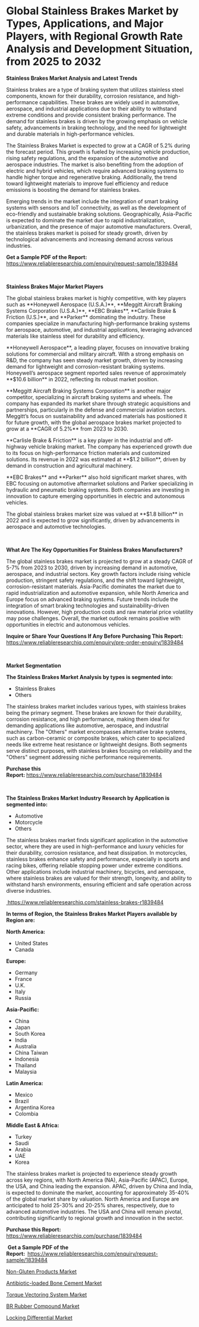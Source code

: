 <p><h1>Global Stainless Brakes Market by Types, Applications, and Major Players, with Regional Growth Rate Analysis and Development Situation, from 2025 to 2032</h1></p><p><strong>Stainless Brakes Market Analysis and Latest Trends</strong></p>
<p><p>Stainless brakes are a type of braking system that utilizes stainless steel components, known for their durability, corrosion resistance, and high-performance capabilities. These brakes are widely used in automotive, aerospace, and industrial applications due to their ability to withstand extreme conditions and provide consistent braking performance. The demand for stainless brakes is driven by the growing emphasis on vehicle safety, advancements in braking technology, and the need for lightweight and durable materials in high-performance vehicles.</p><p>The Stainless Brakes Market is expected to grow at a CAGR of 5.2% during the forecast period. This growth is fueled by increasing vehicle production, rising safety regulations, and the expansion of the automotive and aerospace industries. The market is also benefiting from the adoption of electric and hybrid vehicles, which require advanced braking systems to handle higher torque and regenerative braking. Additionally, the trend toward lightweight materials to improve fuel efficiency and reduce emissions is boosting the demand for stainless brakes.</p><p>Emerging trends in the market include the integration of smart braking systems with sensors and IoT connectivity, as well as the development of eco-friendly and sustainable braking solutions. Geographically, Asia-Pacific is expected to dominate the market due to rapid industrialization, urbanization, and the presence of major automotive manufacturers. Overall, the stainless brakes market is poised for steady growth, driven by technological advancements and increasing demand across various industries.</p></p>
<p><strong>Get a Sample PDF of the Report:&nbsp;</strong> <a href="https://www.reliableresearchiq.com/enquiry/request-sample/1839484?utm_campaign=1896&utm_medium=2&utm_source=Github&utm_content=ia&utm_term=22012025&utm_id=stainless-brakes">https://www.reliableresearchiq.com/enquiry/request-sample/1839484</a></p>
<p>&nbsp;</p>
<p><strong>Stainless Brakes Major Market Players</strong></p>
<p><p>The global stainless brakes market is highly competitive, with key players such as **Honeywell Aerospace (U.S.A.)**, **Meggitt Aircraft Braking Systems Corporation (U.S.A.)**, **EBC Brakes**, **Carlisle Brake & Friction (U.S.)**, and **Parker** dominating the industry. These companies specialize in manufacturing high-performance braking systems for aerospace, automotive, and industrial applications, leveraging advanced materials like stainless steel for durability and efficiency.</p><p>**Honeywell Aerospace**, a leading player, focuses on innovative braking solutions for commercial and military aircraft. With a strong emphasis on R&D, the company has seen steady market growth, driven by increasing demand for lightweight and corrosion-resistant braking systems. Honeywell’s aerospace segment reported sales revenue of approximately **$10.6 billion** in 2022, reflecting its robust market position.</p><p>**Meggitt Aircraft Braking Systems Corporation** is another major competitor, specializing in aircraft braking systems and wheels. The company has expanded its market share through strategic acquisitions and partnerships, particularly in the defense and commercial aviation sectors. Meggitt’s focus on sustainability and advanced materials has positioned it for future growth, with the global aerospace brakes market projected to grow at a **CAGR of 5.2%** from 2023 to 2030.</p><p>**Carlisle Brake & Friction** is a key player in the industrial and off-highway vehicle braking market. The company has experienced growth due to its focus on high-performance friction materials and customized solutions. Its revenue in 2022 was estimated at **$1.2 billion**, driven by demand in construction and agricultural machinery.</p><p>**EBC Brakes** and **Parker** also hold significant market shares, with EBC focusing on automotive aftermarket solutions and Parker specializing in hydraulic and pneumatic braking systems. Both companies are investing in innovation to capture emerging opportunities in electric and autonomous vehicles.</p><p>The global stainless brakes market size was valued at **$1.8 billion** in 2022 and is expected to grow significantly, driven by advancements in aerospace and automotive technologies.</p></p>
<p>&nbsp;</p>
<p><strong>What Are The Key Opportunities For Stainless Brakes Manufacturers?</strong></p>
<p><p>The global stainless brakes market is projected to grow at a steady CAGR of 5-7% from 2023 to 2030, driven by increasing demand in automotive, aerospace, and industrial sectors. Key growth factors include rising vehicle production, stringent safety regulations, and the shift toward lightweight, corrosion-resistant materials. Asia-Pacific dominates the market due to rapid industrialization and automotive expansion, while North America and Europe focus on advanced braking systems. Future trends include the integration of smart braking technologies and sustainability-driven innovations. However, high production costs and raw material price volatility may pose challenges. Overall, the market outlook remains positive with opportunities in electric and autonomous vehicles.</p></p>
<p><strong>Inquire or Share Your Questions If Any Before Purchasing This Report:</strong> <a href="https://www.reliableresearchiq.com/enquiry/pre-order-enquiry/1839484?utm_campaign=1896&utm_medium=2&utm_source=Github&utm_content=ia&utm_term=22012025&utm_id=stainless-brakes">https://www.reliableresearchiq.com/enquiry/pre-order-enquiry/1839484</a></p>
<p>&nbsp;</p>
<p><strong>Market Segmentation</strong></p>
<p><strong>The Stainless Brakes Market Analysis by types is segmented into:</strong></p>
<p><ul><li>Stainless Brakes</li><li>Others</li></ul></p>
<p><p>The stainless brakes market includes various types, with stainless brakes being the primary segment. These brakes are known for their durability, corrosion resistance, and high performance, making them ideal for demanding applications like automotive, aerospace, and industrial machinery. The "Others" market encompasses alternative brake systems, such as carbon-ceramic or composite brakes, which cater to specialized needs like extreme heat resistance or lightweight designs. Both segments serve distinct purposes, with stainless brakes focusing on reliability and the "Others" segment addressing niche performance requirements.</p></p>
<p><strong>Purchase this Report:&nbsp;</strong><a href="https://www.reliableresearchiq.com/purchase/1839484?utm_campaign=1896&utm_medium=2&utm_source=Github&utm_content=ia&utm_term=22012025&utm_id=stainless-brakes">https://www.reliableresearchiq.com/purchase/1839484</a></p>
<p>&nbsp;</p>
<p><strong>The Stainless Brakes Market Industry Research by Application is segmented into:</strong></p>
<p><ul><li>Automotive</li><li>Motorcycle</li><li>Others</li></ul></p>
<p><p>The stainless brakes market finds significant application in the automotive sector, where they are used in high-performance and luxury vehicles for their durability, corrosion resistance, and heat dissipation. In motorcycles, stainless brakes enhance safety and performance, especially in sports and racing bikes, offering reliable stopping power under extreme conditions. Other applications include industrial machinery, bicycles, and aerospace, where stainless brakes are valued for their strength, longevity, and ability to withstand harsh environments, ensuring efficient and safe operation across diverse industries.</p></p>
<p><a href="https://www.reliableresearchiq.com/stainless-brakes-r1839484?utm_campaign=1896&utm_medium=2&utm_source=Github&utm_content=ia&utm_term=22012025&utm_id=stainless-brakes">&nbsp;https://www.reliableresearchiq.com/stainless-brakes-r1839484</a></p>
<p><strong>In terms of Region, the Stainless Brakes Market Players available by Region are:</strong></p>
<p>
    <p> <strong> North America: </strong>
        <ul>
            <li>United States</li>
            <li>Canada</li>
        </ul>
        </p> 
    <p> <strong> Europe: </strong>
        <ul>
            <li>Germany</li>
            <li>France</li>
            <li>U.K.</li>
            <li>Italy</li>
            <li>Russia</li>
        </ul>
        </p> 
    <p> <strong> Asia-Pacific: </strong>
        <ul>
            <li>China</li>
            <li>Japan</li>
            <li>South Korea</li>
            <li>India</li>
            <li>Australia</li>
            <li>China Taiwan</li>
            <li>Indonesia</li>
            <li>Thailand</li>
            <li>Malaysia</li>
        </ul>
        </p> 
    <p> <strong> Latin America: </strong>
        <ul>
            <li>Mexico</li>
            <li>Brazil</li>
            <li>Argentina Korea</li>
            <li>Colombia</li>
        </ul>
        </p> 
    <p> <strong> Middle East & Africa: </strong>
        <ul>
            <li>Turkey</li>
            <li>Saudi</li>
            <li>Arabia</li>
            <li>UAE</li>
            <li>Korea</li>
        </ul>
    </p>
    </p>
<p><p>The stainless brakes market is projected to experience steady growth across key regions, with North America (NA), Asia-Pacific (APAC), Europe, the USA, and China leading the expansion. APAC, driven by China and India, is expected to dominate the market, accounting for approximately 35-40% of the global market share by valuation. North America and Europe are anticipated to hold 25-30% and 20-25% shares, respectively, due to advanced automotive industries. The USA and China will remain pivotal, contributing significantly to regional growth and innovation in the sector.</p></p>
<p><strong>Purchase this Report: </strong><a href="https://www.reliableresearchiq.com/purchase/1839484?utm_campaign=1896&utm_medium=2&utm_source=Github&utm_content=ia&utm_term=22012025&utm_id=stainless-brakes">https://www.reliableresearchiq.com/purchase/1839484</a></p>
<p>&nbsp;<strong>Get a Sample PDF of the Report:&nbsp;&nbsp;</strong><a href="https://www.reliableresearchiq.com/enquiry/request-sample/1839484?utm_campaign=1896&utm_medium=2&utm_source=Github&utm_content=ia&utm_term=22012025&utm_id=stainless-brakes">https://www.reliableresearchiq.com/enquiry/request-sample/1839484</a></p>
<p><strong></strong></p>
<p><p><a href="https://www.linkedin.com/pulse/unveiling-market-trends-global-non-gluten-products-growth-5qqoc?utm_campaign=1896&utm_medium=2&utm_source=Github&utm_content=ia&utm_term=22012025&utm_id=stainless-brakes">Non-Gluten Products Market</a></p><p><a href="https://www.linkedin.com/pulse/antibiotic-loaded-bone-cement-market-size-growth-analysis-vui3c?utm_campaign=1896&utm_medium=2&utm_source=Github&utm_content=ia&utm_term=22012025&utm_id=stainless-brakes">Antibiotic-loaded Bone Cement Market</a></p><p><a href="https://github.com/paganellijanene17/Market-Research-Report-List-1/blob/main/torque-vectoring-system-market.md?utm_campaign=1896&utm_medium=2&utm_source=Github&utm_content=ia&utm_term=22012025&utm_id=stainless-brakes">Torque Vectoring System Market</a></p><p><a href="https://www.linkedin.com/pulse/revenue-analysis-demand-forecast-br-rubber-compound-49-cagr-msylf?utm_campaign=1896&utm_medium=2&utm_source=Github&utm_content=ia&utm_term=22012025&utm_id=stainless-brakes">BR Rubber Compound Market</a></p><p><a href="https://github.com/BryceTownsendr/Market-Research-Report-List-7/blob/main/locking-differential-market.md?utm_campaign=1896&utm_medium=2&utm_source=Github&utm_content=ia&utm_term=22012025&utm_id=stainless-brakes">Locking Differential Market</a></p></p>